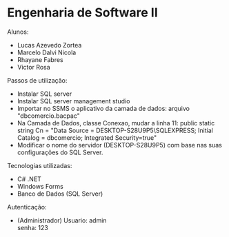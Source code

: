 # Engenharia de Software II

Alunos:
- Lucas Azevedo Zortea
- Marcelo Dalvi Nicola
- Rhayane Fabres
- Victor Rosa

Passos de utilização:
- Instalar SQL server
- Instalar SQL server management studio
- Importar no SSMS o aplicativo da camada de dados: arquivo "dbcomercio.bacpac"
- Na Camada de Dados, classe Conexao, mudar a linha 11:
    public static string Cn = "Data Source = DESKTOP-S28U9P5\\SQLEXPRESS; Initial Catalog = dbcomercio; Integrated Security=true"
- Modificar o nome do servidor (DESKTOP-S28U9P5) com base nas suas configurações do SQL Server.

Tecnologias utilizadas:
- C# .NET
- Windows Forms
- Banco de Dados (SQL Server)

Autenticação:
- (Administrador) 
    Usuario: admin 	
    senha: 123
